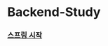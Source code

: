 # Backend-Study

### [스프링 시작](https://github.com/Dain-K/backend-study/blob/master/SpringBoot-Basic.md)
